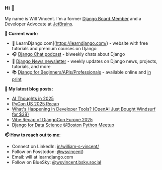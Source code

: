 ### Hi 👋

My name is Will Vincent. I'm a former [Django Board Member](https://www.djangoproject.com/foundation/) and a Developer Advocate at [JetBrains](https://www.jetbrains.com/).

**👷 Current work:**
- 🐴 LearnDjango.com](https://learndjango.com/) - website with free tutorials and premium courses on Django
- 🎧 [Django Chat podcast](https://djangochat.com) - biweekly chats about Django
- 📰 [Django News newsletter](https://django-news.com) - weekly updates on Django news, projects, tutorials, and more
- 📚 [Django for Beginners/APIs/Professionals](https://learndjango.com/courses/) - available online and [in print](https://www.amazon.com/stores/William-S.-Vincent/author/B07B38Y8SG)

**📜 My latest blog posts:**
- [AI Thoughts in 2025](https://wsvincent.com/ai-thoughts-in-2025/)
- [PyCon US 2025 Recap](https://wsvincent.com/pyconus-recap/)
- [What's Happening in Developer Tools? (OpenAI Just Bought Windsurf for $3B)](https://wsvincent.com/whats-happening-in-developer-tools/)
- [Vibe Recap of DjangoCon Europe 2025](https://wsvincent.com/djangocon-europe-2025-recap/)
- [Django for Data Science @Boston Python Meetup](https://wsvincent.com/django-for-data-science-boston-python/)

**📫 How to reach out to me:**
- Connect on LinkedIn: [in/william-s-vincent/](https://www.linkedin.com/in/william-s-vincent/)
- Follow on Fosstodon: [@wsvincent](https://fosstodon.org/@wsvincent))
- Email: will at learndjango.com
- Follow on BlueSky: [@wsvincent.bsky.social](https://bsky.app/profile/wsvincent.bsky.social)
